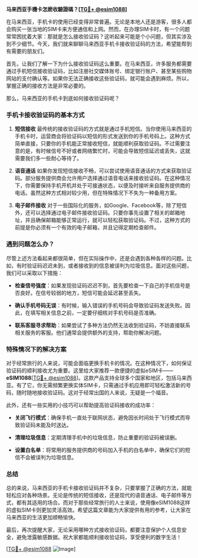 **马来西亚手機卡怎麽收驗證碼？[[TG💪+ @esim1088](https://t.me/s/esim1088)]**

在马来西亚，手机卡的使用已经变得非常普遍。无论是本地人还是游客，很多人都会购买一张当地的SIM卡来方便通信和上网。然而，在办理SIM卡时，有一个问题常常困扰着大家：那就是怎么接收验证码？这听起来可能是个小问题，但其实涉及到不少细节。今天，我们就来聊聊马来西亚手机卡接收验证码的方法，希望能帮到有需要的朋友们。

首先，让我们了解一下为什么接收验证码这么重要。在马来西亚，许多服务都需要通过手机短信接收验证码，比如注册社交媒体账号、绑定银行账户、甚至某些购物网站的支付确认等。如果你无法正确接收这些验证码，就可能会遇到麻烦。所以，掌握正确的接收方法是非常必要的。

那么，马来西亚的手机卡到底如何接收验证码呢？

### 手机卡接收验证码的基本方式

1. **短信接收**
   最传统的接收验证码的方式就是通过手机短信。当你使用马来西亚的手机卡时，运营商会将验证码以短信的形式发送到你的手机号码上。这种方式简单直接，只要你的手机能正常接收短信，就能顺利获取验证码。不过需要注意的是，有时候信号不好或者网络繁忙时，可能会导致短信延迟或丢失，这就需要我们多一些耐心等待了。

2. **语音通话**
   如果你发现短信接收不畅，可以尝试使用语音通话的方式来获取验证码。部分服务提供商会允许用户选择通过语音电话来接收验证码。在这种情况下，你需要保持手机开机并处于可接通状态，以便及时接听来自服务提供商的电话。虽然这种方式相对较少用，但在特殊情况下不失为一种备用方案。

3. **电子邮件接收**
   对于一些国际化的服务，如Google、Facebook等，除了短信外，还可以选择通过电子邮件接收验证码。只要你事先设置了相关的邮箱地址，并且确保邮箱能够正常运行，就可以轻松获取验证码。不过，这种方式的前提是你必须有一个有效的电子邮箱，并且记得定期检查邮件。

### 遇到问题怎么办？

尽管上述方法看起来都很简单，但在实际操作中，还是会遇到各种各样的问题。比如，有时验证码迟迟未到，或者接收到的信息被误判为垃圾信息。面对这些问题，我们可以采取以下措施：

- **检查信号强度**：如果发现验证码迟迟不到，首先要检查一下自己的手机信号是否良好。在信号较弱的地方，短信可能会延迟甚至丢失。
  
- **确认手机号码无误**：有时候，输入错误的手机号码会导致验证码发送失败。因此，在填写相关信息之前，一定要仔细核对手机号码是否准确。

- **联系客服寻求帮助**：如果尝试了多种方法仍然无法收到验证码，不妨直接联系相关服务的客服。他们通常会提供额外的支持，帮助你解决问题。

### 特殊情况下的解决方案

对于经常旅行的人来说，可能会面临更换手机卡的情况。在这种情况下，如何保证验证码的顺利接收尤为重要。这里给大家推荐一款便捷的虚拟eSIM卡——**eSIM1088**[[TG💪+ @esim1088](https://t.me/s/esim1088)]。这款产品支持全球多个国家和地区，包括马来西亚。有了它，你无需频繁更换实体SIM卡，只需通过手机应用即可轻松激活新的号码，随时随地接收验证码。这对于经常出国的人来说，无疑是一个福音。

此外，还有一些实用的小技巧可以帮助提高验证码接收的成功率：

- **关闭飞行模式**：确保手机一直处于联网状态，避免因长时间处于飞行模式而导致验证码未能及时送达。
  
- **清理垃圾信息**：定期清理手机中的垃圾信息，防止重要的验证码被误删。

- **设置白名单**：将常用的服务提供商的号码加入手机的白名单中，确保它们的短信不会被误判为垃圾信息。

### 总结

总的来说，马来西亚的手机卡接收验证码并不复杂，只要掌握了正确的方法，就能轻松应对各种场景。无论是传统的短信接收，还是现代的语音通话、电子邮件等方式，都有其适用的场合。而对于那些经常旅行的人士来说，使用像eSIM1088这样的虚拟SIM卡则更加灵活高效。希望这篇文章能为大家提供有用的参考，让大家在马来西亚的生活更加顺畅愉快。

最后，再次提醒大家，无论采用哪种方式接收验证码，都要注意保护个人信息安全，避免泄露敏感数据。祝大家都能顺利接收验证码，享受便利的数字生活！

[[TG💪+ @esim1088](https://t.me/s/esim1088) ![Image](https://i.postimg.cc/4NQfJmqS/Snipaste-2025-05-13-00-14-12.png)]